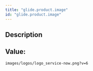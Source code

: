 ```yaml
---
title: "glide.product.image"
id: "glide.product.image"
---
```

## Description



## Value: 
```
images/logos/logo_service-now.png?v=6
```